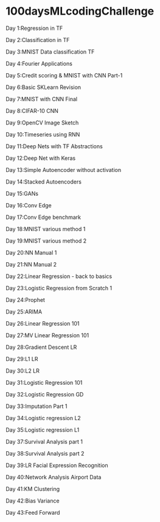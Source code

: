 # 100daysMLcodingChallenge

Day 1:Regression in TF

Day 2:Classification in TF

Day 3:MNIST Data classification TF

Day 4:Fourier Applications

Day 5:Credit scoring & MNIST with CNN Part-1

Day 6:Basic SKLearn Revision

Day 7:MNIST with CNN Final

Day 8:CIFAR-10 CNN

Day 9:OpenCV Image Sketch

Day 10:Timeseries using RNN

Day 11:Deep Nets with TF Abstractions

Day 12:Deep Net with Keras

Day 13:Simple Autoencoder without activation

Day 14:Stacked Autoencoders

Day 15:GANs

Day 16:Conv Edge

Day 17:Conv Edge benchmark

Day 18:MNIST various method 1

Day 19:MNIST various method 2

Day 20:NN Manual 1

Day 21:NN Manual 2

Day 22:Linear Regression - back to basics

Day 23:Logistic Regression from Scratch 1

Day 24:Prophet

Day 25:ARIMA

Day 26:Linear Regression 101

Day 27:MV Linear Regression 101

Day 28:Gradient Descent LR

Day 29:L1 LR

Day 30:L2 LR

Day 31:Logistic Regression 101

Day 32:Logistic Regression GD

Day 33:Imputation Part 1

Day 34:Logistic regression L2

Day 35:Logistic regression L1

Day 37:Survival Analysis part 1

Day 38:Survival Analysis part 2

Day 39:LR Facial Expression Recognition

Day 40:Network Analysis Airport Data

Day 41:KM Clustering

Day 42:Bias Variance

Day 43:Feed Forward
